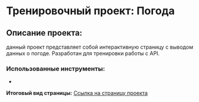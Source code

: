 # Тренировочный проект: Погода

## Описание проекта:
данный проект представляет собой интерактивную страницу c выводом данных о погоде. Разработан для тренировки работы c API.

### Использованные инструменты:
*



**Итоговый вид страницы:** [Ссылка на страницу проекта](http://aleksandra-shevchenko.github.io/weather/index.html)
